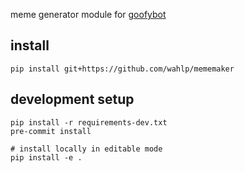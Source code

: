meme generator module for [goofybot](https://github.com/wahlp/goofybot)

## install
`pip install git+https://github.com/wahlp/mememaker`

## development setup
```
pip install -r requirements-dev.txt
pre-commit install

# install locally in editable mode
pip install -e .
```
